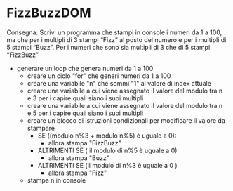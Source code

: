 # FizzBuzzDOM

Consegna: Scrivi un programma che stampi in console i numeri da 1 a 100, ma che per i multipli di 3 stampi “Fizz” al posto del numero e per i multipli di 5 stampi “Buzz”. Per i numeri che sono sia multipli di 3 che di 5 stampi “FizzBuzz”

- generare un loop che genera numeri da 1 a 100
  - creare un ciclo "for" che generi numeri da 1 a 100
  - creare una variabile "n" che sommi "1" al valore di index attuale
  - creare una variabile a cui viene assegnato il valore del modulo tra n e 3 per i capire quali siano i suoi multipli
  - creare una variabile a cui viene assegnato il valore del modulo tra n e 5 per i capire quali siano i suoi multipli
  - creare un blocco di istruzioni condizionali per modificare il valore da stampare
    - SE ((modulo n%3 + modulo n%5) è uguale a 0): 
      - allora stampa "FizzBuzz"
    - ALTRIMENTI SE ( il modulo di n%5 è uguale a 0):
      - allora stampa "Buzz"
    - ALTRIMENTI SE (il modulo di n%3 è uguale a 0 )
      - allora stampa "Fizz"
  - stampa n in console